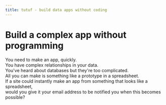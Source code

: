 ```yaml
---
title: tutuf - build data apps without coding
---
```

# Build a complex app without programming

You need to make an app, quickly.<br/>
You have complex relationships in your data.<br/>
You've heard about databases but they're too complicated.<br/>
All you can make is something like a prototype in a spreadsheet.<br/>
If a site could instantly make an app from something that looks like a spreadsheet,<br/>
would you give it your email address to be notified you when this becomes possible?

<div class="ml-embedded" data-form="mt18aj"></div>

